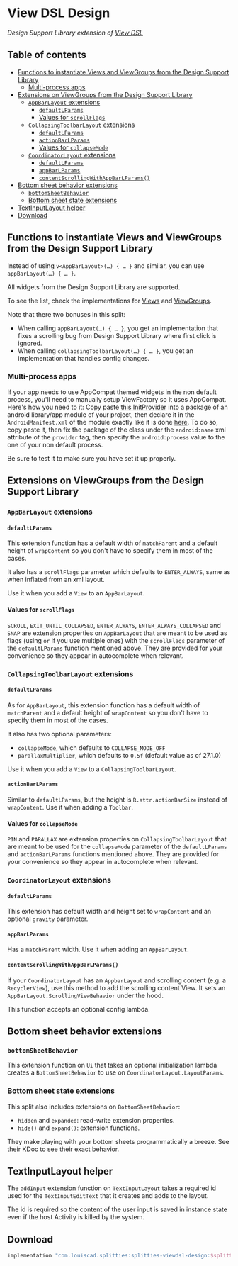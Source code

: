 # View DSL Design

*Design Support Library extension of [View DSL](../viewdsl)*

## Table of contents

* [Functions to instantiate Views and ViewGroups from the Design Support Library](#functions-to-instantiate-views-and-viewgroups-from-the-design-support-library)
  * [Multi-process apps](#multi-process-apps)
* [Extensions on ViewGroups from the Design Support Library](#extensions-on-viewgroups-from-the-design-support-library)
  * [`AppBarLayout` extensions](#appbarlayout-extensions)
    * [`defaultLParams`](#defaultlparams-1)
    * [Values for `scrollFlags`](#values-for-scrollflags)
  * [`CollapsingToolbarLayout` extensions](#collapsingtoolbarlayout-extensions)
    * [`defaultLParams`](#defaultlparams-2)
    * [`actionBarLParams`](#actionbarlparams)
    * [Values for `collapseMode`](#values-for-collapsemode)
  * [`CoordinatorLayout` extensions](#coordinatorlayout-extensions)
    * [`defaultLParams`](#defaultlparams-3)
    * [`appBarLParams`](#appbarlparams)
    * [`contentScrollingWithAppBarLParams()`](#contentscrollingwithappbarlparams())
* [Bottom sheet behavior extensions](#bottom-sheet-behavior-extensions)
  * [`bottomSheetBehavior`](#bottomsheetbehavior)
  * [Bottom sheet state extensions](#bottom-sheet-state-extensions)
* [TextInputLayout helper](#textinputlayout-helper)
* [Download](#download)

## Functions to instantiate Views and ViewGroups from the Design Support Library

Instead of using `v<AppBarLayout>(…) { … }` and similar, you can use
`appBarLayout(…) { … }`.

All widgets from the Design Support Library are supported.

To see the list, check the implementations for
[Views](src/main/java/splitties/viewdsl/design/Views.kt) and
[ViewGroups](src/main/java/splitties/viewdsl/design/ViewGroups.kt).

Note that there two bonuses in this split:
* When calling `appBarLayout(…) { … }`, you get an implementation that fixes a
scrolling bug from Design Support Library where first click is ignored.
* When calling `collapsingToolbarLayout(…) { … }`, you get an implementation that
handles config changes.

### Multi-process apps

If your app needs to use AppCompat themed widgets in the non default process, you'll need to
manually setup ViewFactory so it uses AppCompat. Here's how you need to it: Copy paste
[this InitProvider](
src/main/java/splitties/viewdsl/design/experimental/DesignViewInstantiatorInjectProvider.kt
) into a package of an android library/app module of your project, then declare it in the
`AndroidManifest.xml` of the module exactly like it is done [here](
src/main/AndroidManifest.xml
). To do so, copy paste it, then fix the package of the class under the `android:name` xml attribute
of the `provider` tag, then specify the `android:process` value to the one of your non default
process.

Be sure to test it to make sure you have set it up properly.

## Extensions on ViewGroups from the Design Support Library

### `AppBarLayout` extensions

#### `defaultLParams`

This extension function has a default width of `matchParent`
and a default height of `wrapContent` so you don't have to specify them in
most of the cases.

It also has a `scrollFlags` parameter which defaults to `ENTER_ALWAYS`, same
as when inflated from an xml layout. 

Use it when you add a `View` to an `AppBarLayout`.

#### Values for `scrollFlags`

`SCROLL`, `EXIT_UNTIL_COLLAPSED`, `ENTER_ALWAYS`, `ENTER_ALWAYS_COLLAPSED`
and `SNAP` are extension properties on `AppBarLayout` that are meant to be
used as flags (using `or` if you use multiple ones) with the `scrollFlags`
parameter of the `defaultLParams` function mentioned above. They are
provided for your convenience so they appear in autocomplete when relevant.

### `CollapsingToolbarLayout` extensions

#### `defaultLParams`

As for `AppBarLayout`, this extension function has a default width of
`matchParent` and a default height of `wrapContent` so you don't have to
specify them in most of the cases.

It also has two optional parameters:
- `collapseMode`, which defaults to `COLLAPSE_MODE_OFF`
- `parallaxMultiplier`, which defaults to `0.5f` (default value as of 27.1.0)

Use it when you add a `View` to a `CollapsingToolbarLayout`.

#### `actionBarLParams`

Similar to `defaultLParams`, but the height is `R.attr.actionBarSize`
instead of `wrapContent`. Use it when adding a `Toolbar`.

#### Values for `collapseMode`

`PIN` and `PARALLAX` are extension properties on `CollapsingToolbarLayout`
that are meant to be used for the `collapseMode` parameter of the
`defaultLParams` and `actionBarLParams` functions mentioned above. They are
provided for your convenience so they appear in autocomplete when relevant.

### `CoordinatorLayout` extensions

#### `defaultLParams`

This extension has default width and height set to `wrapContent` and an
optional `gravity` parameter.

#### `appBarLParams`

Has a `matchParent` width.
Use it when adding an `AppBarLayout`.

#### `contentScrollingWithAppBarLParams()`

If your `CoordinatorLayout` has an `AppbarLayout` and scrolling content
(e.g. a `RecyclerView`),
use this method to add the scrolling content View. It sets an
`AppBarLayout.ScrollingViewBehavior` under the hood.

This function accepts an optional config lambda.

## Bottom sheet behavior extensions

### `bottomSheetBehavior`

This extension function on `Ui` that takes an optional initialization lambda
creates a `BottomSheetBehavior` to use on `CoordinatorLayout.LayoutParams`.

### Bottom sheet state extensions

This split also includes extensions on `BottomSheetBehavior`:
* `hidden` and `expanded`: read-write extension properties.
* `hide()` and `expand()`: extension functions.

They make playing with your bottom sheets programmatically a breeze.
See their KDoc to see their exact behavior.

## TextInputLayout helper

The `addInput` extension function on `TextInputLayout` takes a required id
used for the `TextInputEditText` that it creates and adds to the layout.

The id is required so the content of the user input is saved in instance
state even if the host Activity is killed by the system.

## Download

```groovy
implementation "com.louiscad.splitties:splitties-viewdsl-design:$splitties_version"
```
